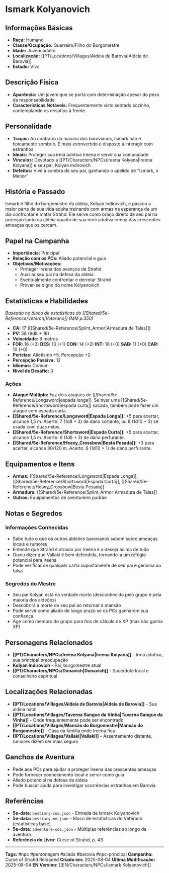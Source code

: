 # Ismark Kolyanovich

## Informações Básicas
- **Raça:** Humano
- **Classe/Ocupação:** Guerreiro/Filho do Burgomestre
- **Idade:** Jovem adulto
- **Localização:** [[PT/Locations/Villages/Aldeia de Barovia|Aldeia de Barovia]]
- **Estado:** Vivo

## Descrição Física
- **Aparência:** Um jovem que se porta com determinação apesar do peso da responsabilidade
- **Características Notáveis:** Frequentemente visto sentado sozinho, contemplando os desafios à frente

## Personalidade
- **Traços:** Ao contrário da maioria dos barovianos, Ismark não é tipicamente sombrio. É mais extrovertido e disposto a interagir com estranhos
- **Ideais:** Proteger sua irmã adotiva Ireena e servir sua comunidade
- **Vínculos:** Devotado a [[PT/Characters/NPCs/Ireena Kolyana|Ireena Kolyana]] e seu pai, Kolyan Indirovich
- **Defeitos:** Vive à sombra de seu pai, ganhando o apelido de "Ismark, o Menor"

## História e Passado
Ismark é filho do burgomestre da aldeia, Kolyan Indirovich, e passou a maior parte de sua vida adulta treinando com armas na esperança de um dia confrontar e matar Strahd. Ele serve como braço direito de seu pai na proteção tanto da aldeia quanto de sua irmã adotiva Ireena das crescentes ameaças que os cercam.

## Papel na Campanha
- **Importância:** Principal
- **Relação com os PCs:** Aliado potencial e guia
- **Objetivos/Motivações:** 
  - Proteger Ireena dos avanços de Strahd
  - Auxiliar seu pai na defesa da aldeia
  - Eventualmente confrontar e derrotar Strahd
  - Provar-se digno do nome Kolyanovich

## Estatísticas e Habilidades
*Baseado no bloco de estatísticas do [[Shared/5e-Reference/Veteran|Veterano]] (MM p.350)*

- **CA:** 17 ([[Shared/5e-Reference/Splint_Armor|Armadura de Talas]])
- **PV:** 58 (9d8 + 18)
- **Velocidade:** 9 metros
- **FOR:** 16 (+3) **DES:** 13 (+1) **CON:** 14 (+2) **INT:** 10 (+0) **SAB:** 11 (+0) **CAR:** 10 (+0)
- **Perícias:** Atletismo +5, Percepção +2
- **Percepção Passiva:** 12
- **Idiomas:** Comum
- **Nível de Desafio:** 3

### Ações
- **Ataque Múltiplo:** Faz dois ataques de [[Shared/5e-Reference/Longsword|espada longa]]. Se tiver uma [[Shared/5e-Reference/Shortsword|espada curta]] sacada, também pode fazer um ataque com espada curta.
- **[[Shared/5e-Reference/Longsword|Espada Longa]]:** +5 para acertar, alcance 1,5 m. Acerto: 7 (1d8 + 3) de dano cortante, ou 8 (1d10 + 3) se usada com duas mãos.
- **[[Shared/5e-Reference/Shortsword|Espada Curta]]:** +5 para acertar, alcance 1,5 m. Acerto: 6 (1d6 + 3) de dano perfurante.
- **[[Shared/5e-Reference/Heavy_Crossbow|Besta Pesada]]:** +3 para acertar, alcance 30/120 m. Acerto: 6 (1d10 + 1) de dano perfurante.

## Equipamentos e Itens
- **Armas:** [[Shared/5e-Reference/Longsword|Espada Longa]], [[Shared/5e-Reference/Shortsword|Espada Curta]], [[Shared/5e-Reference/Heavy_Crossbow|Besta Pesada]]
- **Armadura:** [[Shared/5e-Reference/Splint_Armor|Armadura de Talas]]
- **Outros:** Equipamentos de aventureiro padrão

## Notas e Segredos
### Informações Conhecidas
- Sabe tudo o que os outros aldeões barovianos sabem sobre ameaças locais e rumores
- Entende que Strahd é atraído por Ireena e a deseja acima de tudo
- Ouviu dizer que Vallaki é bem defendida, tornando-a um refúgio potencial para Ireena
- Pode verificar se qualquer carta supostamente de seu pai é genuína ou falsa

### Segredos do Mestre
- Seu pai Kolyan está na verdade morto (desconhecido pelo grupo e pela maioria dos aldeões)
- Descobrirá a morte de seu pai ao retornar à mansão
- Pode servir como aliado de longo prazo se os PCs ganharem sua confiança
- Age como membro do grupo para fins de cálculo de XP (mas não ganha XP)

## Personagens Relacionados
- **[[PT/Characters/NPCs/Ireena Kolyana|Ireena Kolyana]]** - Irmã adotiva, sua principal preocupação
- **Kolyan Indirovich** - Pai, burgomestre atual
- **[[PT/Characters/NPCs/Donavich|Donavich]]** - Sacerdote local e conselheiro espiritual

## Localizações Relacionadas
- **[[PT/Locations/Villages/Aldeia de Barovia|Aldeia de Barovia]]** - Sua aldeia natal
- **[[PT/Locations/Villages/Taverna Sangue da Vinha|Taverna Sangue da Vinha]]** - Onde frequentemente pode ser encontrado
- **[[PT/Locations/Villages/Mansão do Burgomestre|Mansão do Burgomestre]]** - Casa da família onde Ireena fica
- **[[PT/Locations/Villages/Vallaki|Vallaki]]** - Assentamento distante, rumores dizem ser mais seguro

## Ganchos de Aventura
- Pede aos PCs para ajudar a proteger Ireena das crescentes ameaças
- Pode fornecer conhecimento local e servir como guia
- Aliado potencial na defesa da aldeia
- Pode buscar ajuda para investigar ocorrências estranhas em Barovia

## Referências
- **5e-data:** `bestiary-cos.json` - Entrada de Ismark Kolyanovich
- **5e-data:** `bestiary-mm.json` - Bloco de estatísticas do Veterano (estatísticas base)
- **5e-data:** `adventure-cos.json` - Múltiplas referências ao longo da aventura
- **Referência do Livro:** Curse of Strahd, p. 43

---
**Tags:** #npc #personagem #aliado #barovia #npc-principal
**Campanha:** Curse of Strahd Reloaded
**Criado em:** 2025-08-04
**Última Modificação:** 2025-08-04
**EN Version:** [[EN/Characters/NPCs/Ismark Kolyanovich]]